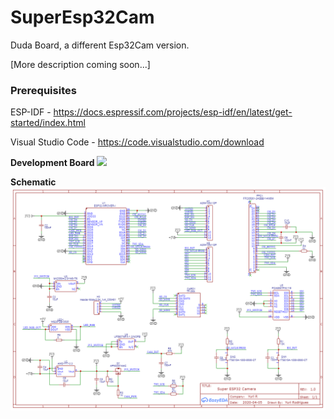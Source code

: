 # SuperEsp32Cam
Duda Board, a different Esp32Cam version.

[More description coming soon...]


### Prerequisites

ESP-IDF - https://docs.espressif.com/projects/esp-idf/en/latest/get-started/index.html

Visual Studio Code - https://code.visualstudio.com/download


**Development Board**
![](Documentation/BoardPic.jpg)

**Schematic**
![](Documentation/SchematicWebCamera.png)
